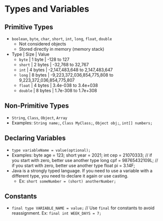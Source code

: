 # Types and Variables
## Primitive Types
- `boolean`, `byte`, `char`, `short`, `int`, `long`, `float`, `double`
  - Not considered objects
  - Stored directly in memory (memory stack)
- Type | Size | Value 
  - `byte` | 1 byte | -128 to 127
  - `short` | 2 bytes | -32,768 to 32,767
  - `int` | 4 bytes | -2,147,483,648 to 2,147,483,647
  - `long` | 8 bytes | -9,223,372,036,854,775,808 to 9,223,372,036,854,775,807
  - `float` | 4 bytes | 3.4e-038 to 3.4e+038
  - `double` | 8 bytes | 1.7e-308 to 1.7e+308

## Non-Primitive Types
- `String`, `Class`, `Object`, `Array`
- Examples: `String name;`, `Class MyClass;`, `Object obj;`, `int[] numbers;`

## Declaring Variables
- `type variableName = value(optional);`
- Examples:
  byte age = 123;
  short year = 2021;
  int cep = 21070333; // if you start with zero, better use another type
  long cpf = 98765432109L; // if you start with zero, better use another type
  float pi = 3.14F;
- Java is a strongly typed language. If you need to use a variable with a different type, you need to declare it again or use casting. 
  - Ex: `short someNumber = (short) anotherNumber;`

## Constants
- `final type VARIABLE_NAME = value;` // Use `final` for constants to avoid reassignment. Ex: `final int WEEK_DAYS = 7;`